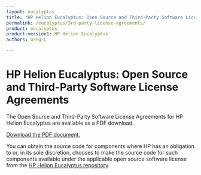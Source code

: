 ```yaml
---
layout: eucalyptus
title: "HP Helion Eucalyptus: Open Source and Third-Party Software License Agreements"
permalink: /eucalyptus/3rd-party-license-agreements/
product: eucalyptus
product-version1: HP Helion Eucalyptus
authors: Greg L

---
```

<!--UNDER REVISION-->

<script> 

function PageRefresh { 
onLoad="window.refresh"
}

PageRefresh();

</script>
# HP Helion Eucalyptus: Open Source and Third-Party Software License Agreements

The Open Source and Third-Party Software License Agreements for HP Helion Eucalyptus are available as a PDF download.

<a href="http://gaf2871b9d2d13cf45c1306b35bf01764.cdn.hpcloudsvc.com/HP Eucalyptus (4.1.0).pdf">Download the PDF document.</a>

You can obtain the source code for components where HP has an obligation to or, in its sole discretion, chooses to make the source code for such components available under the applicable open source software license from the [HP Helion Eucalyptus repository](https://github.com/eucalyptus).
